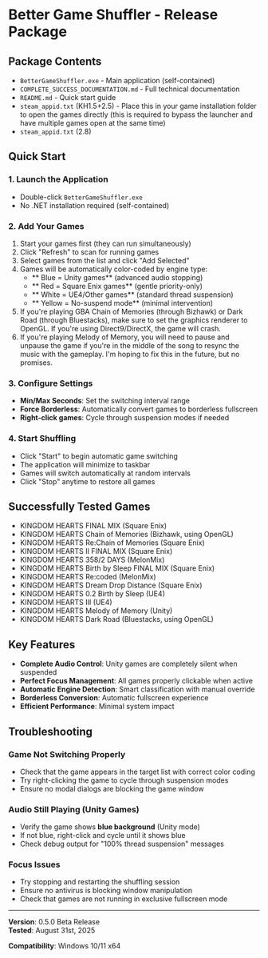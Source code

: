 # Better Game Shuffler - Release Package

## Package Contents
- `BetterGameShuffler.exe` - Main application (self-contained)
- `COMPLETE_SUCCESS_DOCUMENTATION.md` - Full technical documentation
- `README.md` - Quick start guide
- `steam_appid.txt` (KH1.5+2.5) - Place this in your game installation folder to open the games directly (this is required to bypass the launcher and have multiple games open at the same time)
- `steam_appid.txt` (2.8)

## Quick Start

### 1. Launch the Application
- Double-click `BetterGameShuffler.exe`
- No .NET installation required (self-contained)

### 2. Add Your Games
1. Start your games first (they can run simultaneously)
2. Click "Refresh" to scan for running games
3. Select games from the list and click "Add Selected"
4. Games will be automatically color-coded by engine type:
   - ** Blue = Unity games** (advanced audio stopping)
   - ** Red = Square Enix games** (gentle priority-only)
   - ** White = UE4/Other games** (standard thread suspension)
   - ** Yellow = No-suspend mode** (minimal intervention)
5. If you're playing GBA Chain of Memories (through Bizhawk) or Dark Road (through Bluestacks), make sure to set the graphics renderer to OpenGL. If you're using Direct9/DirectX, the game will crash.
6. If you're playing Melody of Memory, you will need to pause and unpause the game if you're in the middle of the song to resync the music with the gameplay. I'm hoping to fix this in the future, but no promises.

### 3. Configure Settings
- **Min/Max Seconds**: Set the switching interval range
- **Force Borderless**: Automatically convert games to borderless fullscreen
- **Right-click games**: Cycle through suspension modes if needed

### 4. Start Shuffling
- Click "Start" to begin automatic game switching
- The application will minimize to taskbar
- Games will switch automatically at random intervals
- Click "Stop" anytime to restore all games

## Successfully Tested Games
- KINGDOM HEARTS FINAL MIX (Square Enix)
- KINGDOM HEARTS Chain of Memories (Bizhawk, using OpenGL)
- KINGDOM HEARTS Re:Chain of Memories (Square Enix)
- KINGDOM HEARTS II FINAL MIX (Square Enix)
- KINGDOM HEARTS 358/2 DAYS (MelonMix)
- KINGDOM HEARTS Birth by Sleep FINAL MIX (Square Enix)
- KINGDOM HEARTS Re:coded (MelonMix)
- KINGDOM HEARTS Dream Drop Distance (Square Enix)
- KINGDOM HEARTS 0.2 Birth by Sleep (UE4)
- KINGDOM HEARTS III (UE4)
- KINGDOM HEARTS Melody of Memory (Unity)
- KINGDOM HEARTS Dark Road (Bluestacks, using OpenGL)

## Key Features
- **Complete Audio Control**: Unity games are completely silent when suspended
- **Perfect Focus Management**: All games properly clickable when active
- **Automatic Engine Detection**: Smart classification with manual override
- **Borderless Conversion**: Automatic fullscreen experience
- **Efficient Performance**: Minimal system impact

##  Troubleshooting

### Game Not Switching Properly
- Check that the game appears in the target list with correct color coding
- Try right-clicking the game to cycle through suspension modes
- Ensure no modal dialogs are blocking the game window

### Audio Still Playing (Unity Games)
- Verify the game shows **blue background** (Unity mode)
- If not blue, right-click and cycle until it shows blue
- Check debug output for "100% thread suspension" messages

### Focus Issues
- Try stopping and restarting the shuffling session
- Ensure no antivirus is blocking window manipulation
- Check that games are not running in exclusive fullscreen mode

---
**Version**: 0.5.0 Beta Release  
**Tested**: August 31st, 2025  

**Compatibility**: Windows 10/11 x64







